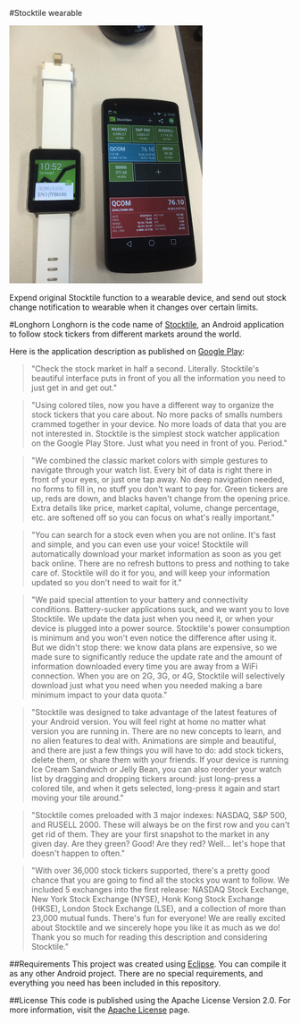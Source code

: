 #Stocktile wearable

![stockwearable](https://github.com/ssegma/longhorn/blob/wear/stockwearable.jpg)

Expend original Stocktile function to a wearable device, and send out stock change notification to wearable when it changes over certain limits.



#Longhorn
Longhorn is the code name of [Stocktile](https://play.google.com/store/apps/details?id=com.svpino.longhorn), an Android application to follow stock tickers from different markets around the world.




Here is the application description as published on [Google Play](https://play.google.com/store/apps/details?id=com.svpino.longhorn):

> "Check the stock market in half a second. Literally. Stocktile's beautiful interface puts in front of you all the information you need to just get in and get out."

> "Using colored tiles, now you have a different way to organize the stock tickers that you care about. No more packs of smalls numbers crammed together in your device. No more loads of data that you are not interested in. Stocktile is the simplest stock watcher application on the Google Play Store. Just what you need in front of you. Period."

> "We combined the classic market colors with simple gestures to navigate through your watch list. Every bit of data is right there in front of your eyes, or just one tap away. No deep navigation needed, no forms to fill in, no stuff you don't want to pay for. Green tickers are up, reds are down, and blacks haven't change from the opening price. Extra details like price, market capital, volume, change percentage, etc. are softened off so you can focus on what's really important."

> "You can search for a stock even when you are not online. It's fast and simple, and you can even use your voice! Stocktile will automatically download your market information as soon as you get back online. There are no refresh buttons to press and nothing to take care of. Stocktile will do it for you, and will keep your information updated so you don't need to wait for it."

> "We paid special attention to your battery and connectivity conditions. Battery-sucker applications suck, and we want you to love Stocktile. We update the data just when you need it, or when your device is plugged into a power source. Stocktile's power consumption is minimum and you won't even notice the difference after using it. But we didn't stop there: we know data plans are expensive, so we made sure to significantly reduce the update rate and the amount of information downloaded every time you are away from a WiFi connection. When you are on 2G, 3G, or 4G, Stocktile will selectively download just what you need when you needed making a bare minimum impact to your data quota."

> "Stocktile was designed to take advantage of the latest features of your Android version. You will feel right at home no matter what version you are running in. There are no new concepts to learn, and no alien features to deal with. Animations are simple and beautiful, and there are just a few things you will have to do: add stock tickers, delete them, or share them with your friends. If your device is running Ice Cream Sandwich or Jelly Bean, you can also reorder your watch list by dragging and dropping tickers around: just long-press a colored tile, and when it gets selected, long-press it again and start moving your tile around."

> "Stocktile comes preloaded with 3 major indexes: NASDAQ, S&P 500, and RUSELL 2000. These will always be on the first row and you can't get rid of them. They are your first snapshot to the market in any given day. Are they green? Good! Are they red? Well... let's hope that doesn't happen to often."

> "With over 36,000 stock tickers supported, there's a pretty good chance that you are going to find all the stocks you want to follow. We included 5 exchanges into the first release: NASDAQ Stock Exchange, New York Stock Exchange (NYSE), Honk Kong Stock Exchange (HKSE), London Stock Exchange (LSE), and a collection of more than 23,000 mutual funds. There's fun for everyone!
We are really excited about Stocktile and we sincerely hope you like it as much as we do! Thank you so much for reading this description and considering Stocktile."

##Requirements
This project was created using [Eclipse](http://www.eclipse.org). You can compile it as any other Android project. There are no special requirements, and everything you need has been included in this repository.

##License
This code is published using the Apache License Version 2.0. For more information, visit the [Apache License](http://www.apache.org/licenses/LICENSE-2.0) page.
